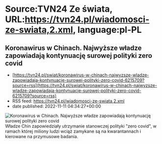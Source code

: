 # Source:TVN24 Ze świata, URL:https://tvn24.pl/wiadomosci-ze-swiata,2.xml, language:pl-PL

## Koronawirus w Chinach. Najwyższe władze zapowiadają kontynuację surowej polityki zero covid
 - [https://tvn24.pl/swiat/koronawirus-w-chinach-najwyzsze-wladze-zapowiadaja-kontynuacje-surowej-polityki-zero-covid-6215709?source=rss](https://tvn24.pl/swiat/koronawirus-w-chinach-najwyzsze-wladze-zapowiadaja-kontynuacje-surowej-polityki-zero-covid-6215709?source=rss)
 - RSS feed: https://tvn24.pl/wiadomosci-ze-swiata,2.xml
 - date published: 2022-11-11 04:34:27+00:00

<img alt="Koronawirus w Chinach. Najwyższe władze zapowiadają kontynuację surowej polityki zero covid" src="https://tvn24.pl/najnowsze/cdn-zdjecie-qgdh1l-koronawirus-w-chinach-6215706/alternates/LANDSCAPE_1280" />
    Władze Chin zapowiedziały utrzymanie stanowczej polityki "zero covid", w ramach której miliony ludzi wciąż zamykane są na kwarantannach i kierowane na przymusowe badania.

